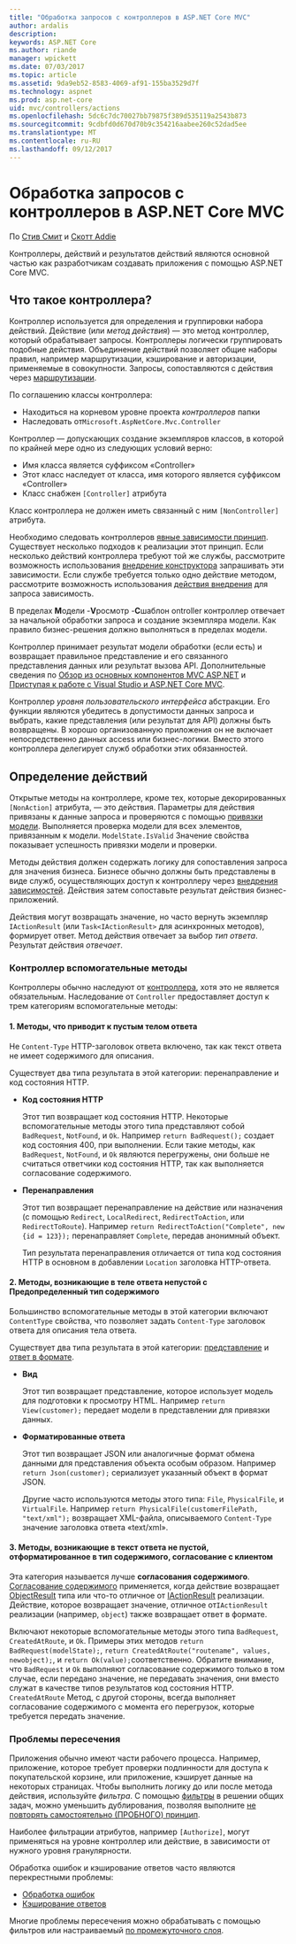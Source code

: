 ```yaml
---
title: "Обработка запросов с контроллеров в ASP.NET Core MVC"
author: ardalis
description: 
keywords: ASP.NET Core
ms.author: riande
manager: wpickett
ms.date: 07/03/2017
ms.topic: article
ms.assetid: 9da9eb52-8583-4069-af91-155ba3529d7f
ms.technology: aspnet
ms.prod: asp.net-core
uid: mvc/controllers/actions
ms.openlocfilehash: 5dc6c7dc70027bb79875f389d535119a2543b873
ms.sourcegitcommit: 9cdbfd0d670d70b9c354216aabee260c52dad5ee
ms.translationtype: MT
ms.contentlocale: ru-RU
ms.lasthandoff: 09/12/2017
---
```

# <a name="handling-requests-with-controllers-in-aspnet-core-mvc"></a>Обработка запросов с контроллеров в ASP.NET Core MVC

По [Стив Смит](https://ardalis.com/) и [Скотт Addie](https://github.com/scottaddie)

Контроллеры, действий и результатов действий являются основной частью как разработчикам создавать приложения с помощью ASP.NET Core MVC.

## <a name="what-is-a-controller"></a>Что такое контроллера?

Контроллер используется для определения и группировки набора действий. Действие (или *метод действия*) — это метод контроллер, который обрабатывает запросы. Контроллеры логически группировать подобные действия. Объединение действий позволяет общие наборы правил, например маршрутизации, кэширование и авторизации, применяемые в совокупности. Запросы, сопоставляются с действия через [маршрутизации](xref:mvc/controllers/routing).

По соглашению классы контроллера:
* Находиться на корневом уровне проекта *контроллеров* папки
* Наследовать от`Microsoft.AspNetCore.Mvc.Controller`

Контроллер — допускающих создание экземпляров классов, в которой по крайней мере одно из следующих условий верно:
* Имя класса является суффиксом «Controller»
* Этот класс наследует от класса, имя которого является суффиксом «Controller»
* Класс снабжен `[Controller]` атрибута

Класс контроллера не должен иметь связанный с ним `[NonController]` атрибута.

Необходимо следовать контроллеров [явные зависимости принцип](http://deviq.com/explicit-dependencies-principle/). Существует несколько подходов к реализации этот принцип. Если несколько действий контроллера требуют той же службы, рассмотрите возможность использования [внедрение конструктора](xref:mvc/controllers/dependency-injection#constructor-injection) запрашивать эти зависимости. Если службе требуется только одно действие методом, рассмотрите возможность использования [действия внедрения](xref:mvc/controllers/dependency-injection#action-injection-with-fromservices) для запроса зависимость.

В пределах **M**одели -**V**росмотр -**C**шаблон ontroller контроллер отвечает за начальной обработки запроса и создание экземпляра модели. Как правило бизнес-решения должно выполняться в пределах модели.

Контроллер принимает результат модели обработки (если есть) и возвращает правильное представление и его связанного представления данных или результат вызова API. Дополнительные сведения по [Обзор из основных компонентов MVC ASP.NET](xref:mvc/overview) и [Приступая к работе с Visual Studio и ASP.NET Core MVC](xref:tutorials/first-mvc-app/start-mvc).

Контроллер *уровня пользовательского интерфейса* абстракции. Его функции являются убедитесь в допустимости данных запроса и выбрать, какие представления (или результат для API) должны быть возвращены. В хорошо организованную приложения он не включает непосредственно данных access или бизнес-логики. Вместо этого контроллера делегирует служб обработки этих обязанностей.

## <a name="defining-actions"></a>Определение действий

Открытые методы на контроллере, кроме тех, которые декорированных `[NonAction]` атрибута, — это действия. Параметры для действия привязаны к данные запроса и проверяются с помощью [привязки модели](xref:mvc/models/model-binding). Выполняется проверка модели для всех элементов, привязанным к модели. `ModelState.IsValid` Значение свойства показывает успешность привязки модели и проверки.

Методы действия должен содержать логику для сопоставления запроса для значения бизнеса. Бизнесе обычно должны быть представлены в виде служб, осуществляющих доступ к контроллеру через [внедрения зависимостей](xref:mvc/controllers/dependency-injection). Действия затем сопоставьте результат действия бизнес-приложений.

Действия могут возвращать значение, но часто вернуть экземпляр `IActionResult` (или `Task<IActionResult>` для асинхронных методов), формирует ответ. Метод действия отвечает за выбор *тип ответа*. Результат действия *отвечает*.

### <a name="controller-helper-methods"></a>Контроллер вспомогательные методы

Контроллеры обычно наследуют от [контроллера](https://docs.microsoft.com/aspnet/core/api/microsoft.aspnetcore.mvc.controller), хотя это не является обязательным. Наследование от `Controller` предоставляет доступ к трем категориям вспомогательные методы:

#### <a name="1-methods-resulting-in-an-empty-response-body"></a>1. Методы, что приводит к пустым телом ответа

Не `Content-Type` HTTP-заголовок ответа включено, так как текст ответа не имеет содержимого для описания.

Существует два типа результата в этой категории: перенаправление и код состояния HTTP.

* **Код состояния HTTP**

    Этот тип возвращает код состояния HTTP. Некоторые вспомогательные методы этого типа представляют собой `BadRequest`, `NotFound`, и `Ok`. Например `return BadRequest();` создает код состояния 400, при выполнении. Если такие методы, как `BadRequest`, `NotFound`, и `Ok` являются перегружены, они больше не считаться ответчики код состояния HTTP, так как выполняется согласование содержимого.

* **Перенаправления**

    Этот тип возвращает перенаправление на действие или назначения (с помощью `Redirect`, `LocalRedirect`, `RedirectToAction`, или `RedirectToRoute`). Например `return RedirectToAction("Complete", new {id = 123});` перенаправляет `Complete`, передав анонимный объект.

    Тип результата перенаправления отличается от типа код состояния HTTP в основном в добавлении `Location` заголовка HTTP-ответа.

#### <a name="2-methods-resulting-in-a-non-empty-response-body-with-a-predefined-content-type"></a>2. Методы, возникающие в теле ответа непустой с Предопределенный тип содержимого

Большинство вспомогательные методы в этой категории включают `ContentType` свойства, что позволяет задать `Content-Type` заголовок ответа для описания тела ответа.

Существует два типа результата в этой категории: [представление](xref:mvc/views/overview) и [ответ в формате](xref:mvc/models/formatting).

* **Вид**

    Этот тип возвращает представление, которое использует модель для подготовки к просмотру HTML. Например `return View(customer);` передает модели в представлении для привязки данных.

* **Форматированные ответа**

    Этот тип возвращает JSON или аналогичные формат обмена данными для представления объекта особым образом. Например `return Json(customer);` сериализует указанный объект в формат JSON.
    
    Другие часто используются методы этого типа: `File`, `PhysicalFile`, и `VirtualFile`. Например `return PhysicalFile(customerFilePath, "text/xml");` возвращает XML-файла, описываемого `Content-Type` значение заголовка ответа «text/xml».

#### <a name="3-methods-resulting-in-a-non-empty-response-body-formatted-in-a-content-type-negotiated-with-the-client"></a>3. Методы, возникающие в текст ответа не пустой, отформатированное в тип содержимого, согласование с клиентом

Эта категория называется лучше **согласования содержимого**. [Согласование содержимого](xref:mvc/models/formatting#content-negotiation) применяется, когда действие возвращает [ObjectResult](https://docs.microsoft.com/aspnet/core/api/microsoft.aspnetcore.mvc.objectresult) типа или что-то отличное от [IActionResult](https://docs.microsoft.com/aspnet/core/api/microsoft.aspnetcore.mvc.iactionresult) реализации. Действие, которое возвращает значение, отличное от`IActionResult` реализации (например, `object`) также возвращает ответ в формате.

Включают некоторые вспомогательные методы этого типа `BadRequest`, `CreatedAtRoute`, и `Ok`. Примеры этих методов `return BadRequest(modelState);`, `return CreatedAtRoute("routename", values, newobject);`, и `return Ok(value);`соответственно. Обратите внимание, что `BadRequest` и `Ok` выполняют согласование содержимого только в том случае, если передано значение, не передавать значения, они вместо служат в качестве типов результатов код состояния HTTP. `CreatedAtRoute` Метод, с другой стороны, всегда выполняет согласование содержимого с момента его перегрузок, которые требуется передать значение.

### <a name="cross-cutting-concerns"></a>Проблемы пересечения

Приложения обычно имеют части рабочего процесса. Например, приложение, которое требует проверки подлинности для доступа к покупательской корзине, или приложение, кэширует данные на некоторых страницах. Чтобы выполнить логику до или после метода действия, используйте *фильтра*. С помощью [фильтры](xref:mvc/controllers/filters) в решении общих задач, можно уменьшить дублирования, позволяя выполните [не повторять самостоятельно (ПРОБНОГО) принцип](http://deviq.com/don-t-repeat-yourself/).

Наиболее фильтрации атрибутов, например `[Authorize]`, могут применяться на уровне контроллер или действие, в зависимости от нужного уровня гранулярности.

Обработка ошибок и кэширование ответов часто являются перекрестными проблемы:
   * [Обработка ошибок](xref:mvc/controllers/filters#exception-filters)
   * [Кэширование ответов](xref:performance/caching/response)

Многие проблемы пересечения можно обрабатывать с помощью фильтров или настраиваемый [по промежуточного слоя](xref:fundamentals/middleware).
